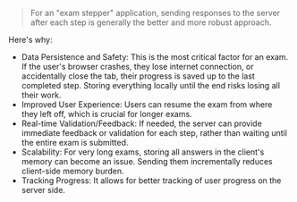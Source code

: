 > For an "exam stepper" application, sending responses to the server after each step is generally the better and more robust approach.

Here's why:


* Data Persistence and Safety: This is the most critical factor for an exam. If the user's browser crashes, they lose internet connection, or accidentally close the tab, their progress is saved up to the last completed step. Storing everything locally until the end risks
  losing all their work.
* Improved User Experience: Users can resume the exam from where they left off, which is crucial for longer exams.
* Real-time Validation/Feedback: If needed, the server can provide immediate feedback or validation for each step, rather than waiting until the entire exam is submitted.
* Scalability: For very long exams, storing all answers in the client's memory can become an issue. Sending them incrementally reduces client-side memory burden.
* Tracking Progress: It allows for better tracking of user progress on the server side.
